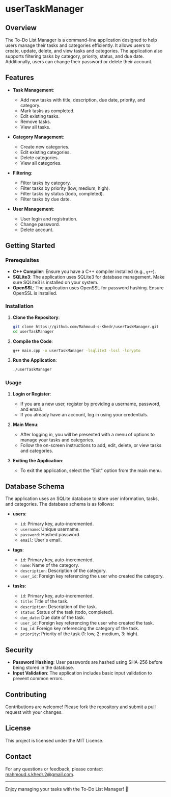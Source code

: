 # userTaskManager

## Overview

The To-Do List Manager is a command-line application designed to help users manage their tasks and categories efficiently. It allows users to create, update, delete, and view tasks and categories. The application also supports filtering tasks by category, priority, status, and due date. Additionally, users can change their password or delete their account.

## Features

- **Task Management**:
  - Add new tasks with title, description, due date, priority, and category.
  - Mark tasks as completed.
  - Edit existing tasks.
  - Remove tasks.
  - View all tasks.

- **Category Management**:
  - Create new categories.
  - Edit existing categories.
  - Delete categories.
  - View all categories.

- **Filtering**:
  - Filter tasks by category.
  - Filter tasks by priority (low, medium, high).
  - Filter tasks by status (todo, completed).
  - Filter tasks by due date.

- **User Management**:
  - User login and registration.
  - Change password.
  - Delete account.

## Getting Started

### Prerequisites

- **C++ Compiler**: Ensure you have a C++ compiler installed (e.g., `g++`).
- **SQLite3**: The application uses SQLite3 for database management. Make sure SQLite3 is installed on your system.
- **OpenSSL**: The application uses OpenSSL for password hashing. Ensure OpenSSL is installed.

### Installation

1. **Clone the Repository**:
   ```bash
   git clone https://github.com/Mahmoud-s-Khedr/userTaskManager.git
   cd userTaskManager
   ```

2. **Compile the Code**:
   ```bash
   g++ main.cpp -o userTaskManager -lsqlite3 -lssl -lcrypto
   ```

3. **Run the Application**:
   ```bash
   ./userTaskManager
   ```

### Usage

1. **Login or Register**:
   - If you are a new user, register by providing a username, password, and email.
   - If you already have an account, log in using your credentials.

2. **Main Menu**:
   - After logging in, you will be presented with a menu of options to manage your tasks and categories.
   - Follow the on-screen instructions to add, edit, delete, or view tasks and categories.

3. **Exiting the Application**:
   - To exit the application, select the "Exit" option from the main menu.

## Database Schema

The application uses an SQLite database to store user information, tasks, and categories. The database schema is as follows:

- **users**:
  - `id`: Primary key, auto-incremented.
  - `username`: Unique username.
  - `password`: Hashed password.
  - `email`: User's email.

- **tags**:
  - `id`: Primary key, auto-incremented.
  - `name`: Name of the category.
  - `description`: Description of the category.
  - `user_id`: Foreign key referencing the user who created the category.

- **tasks**:
  - `id`: Primary key, auto-incremented.
  - `title`: Title of the task.
  - `description`: Description of the task.
  - `status`: Status of the task (todo, completed).
  - `due_date`: Due date of the task.
  - `user_id`: Foreign key referencing the user who created the task.
  - `tag_id`: Foreign key referencing the category of the task.
  - `priority`: Priority of the task (1: low, 2: medium, 3: high).

## Security

- **Password Hashing**: User passwords are hashed using SHA-256 before being stored in the database.
- **Input Validation**: The application includes basic input validation to prevent common errors.

## Contributing

Contributions are welcome! Please fork the repository and submit a pull request with your changes.

## License

This project is licensed under the MIT License.


## Contact

For any questions or feedback, please contact [mahmoud.s.khedr.2@gmail.com](mailto:mahmoud.s.khedr.2@gmail.com).

---

Enjoy managing your tasks with the To-Do List Manager! 🚀